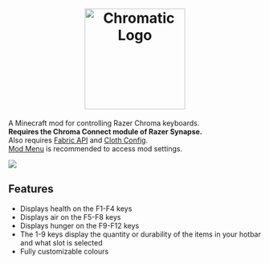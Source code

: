 <h1 align="center">
  <img height="200px" alt="Chromatic Logo" src="https://user-images.githubusercontent.com/30369708/162598133-45815996-bf83-499a-a1ef-904a0738b4ff.png">
</h1>

A Minecraft mod for controlling Razer Chroma keyboards.  
**Requires the Chroma Connect module of Razer Synapse.**  
Also requires [Fabric API](https://github.com/FabricMC/fabric)
and [Cloth Config](https://github.com/shedaniel/cloth-config).  
[Mod Menu](https://github.com/TerraformersMC/ModMenu) is recommended to access mod settings.  
  
[![](https://dcbadge.vercel.app/api/server/ehqQUvvmc6?style=flat)](https://discord.gg/ehqQUvvmc6)

## Features
- Displays health on the F1-F4 keys
- Displays air on the F5-F8 keys
- Displays hunger on the F9-F12 keys
- The 1-9 keys display the quantity or durability of the items in your hotbar and what slot is selected
- Fully customizable colours
